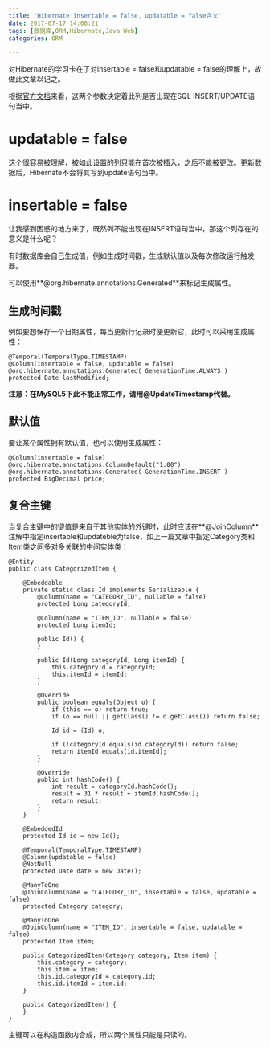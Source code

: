 ```yaml
---
title: 'Hibernate insertable = false, updatable = false含义'
date: 2017-07-17 14:06:21
tags: [数据库,ORM,Hibernate,Java Web]
categories: ORM

---
```

对Hibernate的学习卡在了对insertable = false和updatable = false的理解上，故做此文章以记之。
<!--more-->

根据[官方文档](http://docs.oracle.com/javaee/5/api/javax/persistence/Column.html)来看，这两个参数决定着此列是否出现在SQL INSERT/UPDATE语句当中。

# updatable = false
这个很容易被理解，被如此设置的列只能在首次被插入，之后不能被更改。更新数据后，Hibernate不会将其写到update语句当中。
# insertable = false
让我感到困惑的地方来了，既然列不能出现在INSERT语句当中，那这个列存在的意义是什么呢？

有时数据库会自己生成值，例如生成时间戳，生成默认值以及每次修改运行触发器。

可以使用**@org.hibernate.annotations.Generated**来标记生成属性。
## 生成时间戳
例如要想保存一个日期属性，每当更新行记录时便更新它，此时可以采用生成属性：

	@Temporal(TemporalType.TIMESTAMP)
    @Column(insertable = false, updatable = false)
    @org.hibernate.annotations.Generated( GenerationTime.ALWAYS )
    protected Date lastModified;
**注意：在MySQL5下此不能正常工作，请用@UpdateTimestamp代替。**
## 默认值
要让某个属性拥有默认值，也可以使用生成属性：

	@Column(insertable = false)
    @org.hibernate.annotations.ColumnDefault("1.00")
    @org.hibernate.annotations.Generated( GenerationTime.INSERT )
    protected BigDecimal price;
## 复合主键
当复合主键中的键值是来自于其他实体的外键时，此时应该在**@JoinColumn**注解中指定insertable和updateble为false，如上一篇文章中指定Category类和Item类之间多对多关联的中间实体类：

	@Entity
	public class CategorizedItem {
	
	    @Embeddable
	    private static class Id implements Serializable {
	        @Column(name = "CATEGORY_ID", nullable = false)
	        protected Long categoryId;
	
	        @Column(name = "ITEM_ID", nullable = false)
	        protected Long itemId;
	
	        public Id() {
	        }
	
	        public Id(Long categoryId, Long itemId) {
	            this.categoryId = categoryId;
	            this.itemId = itemId;
	        }
	
	        @Override
	        public boolean equals(Object o) {
	            if (this == o) return true;
	            if (o == null || getClass() != o.getClass()) return false;
	
	            Id id = (Id) o;
	
	            if (!categoryId.equals(id.categoryId)) return false;
	            return itemId.equals(id.itemId);
	        }
	
	        @Override
	        public int hashCode() {
	            int result = categoryId.hashCode();
	            result = 31 * result + itemId.hashCode();
	            return result;
	        }
	    }
	
	    @EmbeddedId
	    protected Id id = new Id();
	
	    @Temporal(TemporalType.TIMESTAMP)
	    @Column(updatable = false)
	    @NotNull
	    protected Date date = new Date();
	
	    @ManyToOne
	    @JoinColumn(name = "CATEGORY_ID", insertable = false, updatable = false)
	    protected Category category;
	
	    @ManyToOne
	    @JoinColumn(name = "ITEM_ID", insertable = false, updatable = false)
	    protected Item item;
	
	    public CategorizedItem(Category category, Item item) {
	        this.category = category;
	        this.item = item;
	        this.id.categoryId = category.id;
	        this.id.itemId = item.id;
	    }
	
	    public CategorizedItem() {
	    }
	}
主键可以在构造函数内合成，所以两个属性只能是只读的。
